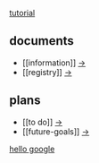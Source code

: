 
[tutorial](https://obsidian.rocks/getting-started-with-obsidian-a-beginners-guide/)
## documents
- [[information]] [->](https://github.com/axherrera/the-publics-library/blob/d8e16f8b0f3c654090440f1cd800e67a4387f3a0/documents/information.md)
- [[registry]] [->](https://github.com/axherrera/the-publics-library/blob/d8e16f8b0f3c654090440f1cd800e67a4387f3a0/documents/registry.md)

## plans
- [[to do]] [->](https://github.com/axherrera/the-publics-library/blob/d8e16f8b0f3c654090440f1cd800e67a4387f3a0/plans/todo.md)
- [[future-goals]] [->](https://github.com/axherrera/the-publics-library/blob/d8e16f8b0f3c654090440f1cd800e67a4387f3a0/plans/future-goals.md)


[hello google](www.google.com) 